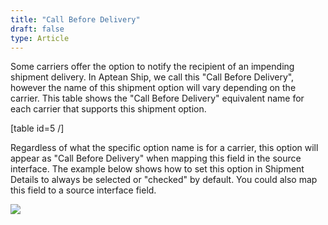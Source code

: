 ```yaml
---
title: "Call Before Delivery"
draft: false
type: Article
---
```


Some carriers offer the option to notify the recipient of an impending shipment delivery.
In Aptean Ship, we call this "Call Before Delivery", however the name of this shipment option will vary depending on the carrier. This table shows the "Call Before Delivery" equivalent name for each carrier that supports this shipment option.

[table id\=5 /]

Regardless of what the specific option name is for a carrier, this option will appear as "Call Before Delivery" when mapping this field in the source interface. The example below shows how to set this option in Shipment Details to always be selected or "checked" by default. You could also map this field to a source interface field.

![](assets/images/ss-wccallbeforedel.png)
